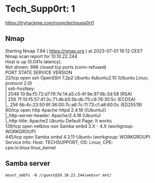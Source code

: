 # Tech_Supp0rt: 1
https://tryhackme.com/room/techsupp0rt1

## Nmap
Starting Nmap 7.94 ( https://nmap.org ) at 2023-07-01 16:12 CEST  
Nmap scan report for 10.10.22.244  
Host is up (0.041s latency).  
Not shown: 996 closed tcp ports (conn-refused)  
PORT    STATE SERVICE     VERSION  
22/tcp  open  ssh         OpenSSH 7.2p2 Ubuntu 4ubuntu2.10 (Ubuntu Linux; protocol 2.0)  
| ssh-hostkey:  
|   2048 10:8a:f5:72:d7:f9:7e:14:a5:c5:4f:9e:97:8b:3d:58 (RSA)  
|   256 7f:10:f5:57:41:3c:71:db:b5:5b:db:75:c9:76:30:5c (ECDSA)  
|_  256 6b:4c:23:50:6f:36:00:7c:a6:7c:11:73:c1:a8:60:0c (ED25519)  
80/tcp  open  http        Apache httpd 2.4.18 ((Ubuntu))  
|_http-server-header: Apache/2.4.18 (Ubuntu)  
|_http-title: Apache2 Ubuntu Default Page: It works  
139/tcp open  netbios-ssn Samba smbd 3.X - 4.X (workgroup: WORKGROUP)  
445/tcp open              Samba smbd 4.3.11-Ubuntu (workgroup: WORKGROUP)  
Service Info: Host: TECHSUPPORT; OS: Linux; CPE: cpe:/o:linux:linux_kernel  

## Samba server
``` mount_smbfs -N //guest@10.10.22.244/websvr mnt/ ```

